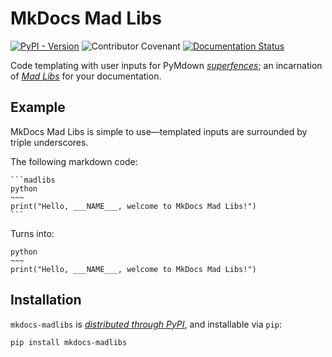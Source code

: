# MkDocs Mad Libs

[![PyPI - Version](https://img.shields.io/pypi/v/mkdocs-madlibs)](https://pypi.org/project/mkdocs-madlibs/)
![Contributor Covenant](https://img.shields.io/badge/Contributor%20Covenant-2.1-4baaaa.svg)
[![Documentation Status](https://readthedocs.org/projects/mkdocs-madlibs/badge/?version=latest)](https://mkdocs-madlibs.readthedocs.io/en/latest/?badge=latest)

Code templating with user inputs for PyMdown [_superfences_](https://facelessuser.github.io/pymdown-extensions/extensions/superfences/);
an incarnation of [_Mad Libs_](https://www.madlibs.com/) for your documentation.

## Example

MkDocs Mad Libs is simple to use&mdash;templated inputs are surrounded by triple underscores.

The following markdown code:

````
```madlibs
python
~~~
print("Hello, ___NAME___, welcome to MkDocs Mad Libs!")
```
````

Turns into:

```madlibs
python
~~~
print("Hello, ___NAME___, welcome to MkDocs Mad Libs!")
```

## Installation

`mkdocs-madlibs` is [_distributed through PyPI_](https://pypi.org/project/mkdocs-madlibs/),
and installable via `pip`:

```bash
pip install mkdocs-madlibs
```

